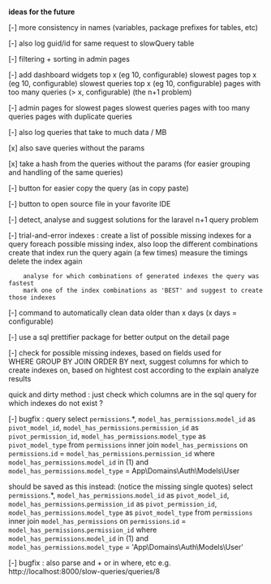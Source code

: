 __ideas for the future__

[-] more consistency in names (variables, package prefixes for tables, etc)

[-] also log guid/id for same request to slowQuery table

[-] filtering + sorting in admin pages

[-] add dashboard widgets
        top x (eg 10, configurable) slowest pages
        top x (eg 10, configurable) slowest queries
        top x (eg 10, configurable) pages with too many queries (> x, configurable) (the n+1 problem)

[-] admin pages for
        slowest pages
        slowest queries
        pages with too many queries
        pages with duplicate queries

                

[-] also log queries that take to much data / MB

[x] also save queries without the params

[x] take a hash from the queries without the params (for easier grouping and handling of the same queries)

[-] button for easier copy the query (as in copy paste)

[-] button to open source file in your favorite IDE

[-] detect, analyse and suggest solutions for the laravel n+1 query problem 

[-] trial-and-error indexes :
        create a list of possible missing indexes for a query
        foreach possible missing index, also loop the different combinations
                create that index
                run the query again (a few times)
                measure the timings
                delete the index again
        
        analyse for which combinations of generated indexes the query was fastest
        mark one of the index combinations as 'BEST' and suggest to create those indexes





[-] command to automatically clean data older than x days (x days = configurable)

[-] use a sql prettifier package for better output on the detail page

[-] check for possible missing indexes, based on fields used for  
        WHERE
        GROUP BY
        JOIN
        ORDER BY
next, suggest columns for which to create indexes on, based on hightest cost according to the explain analyze results


quick and dirty method :
just check which columns are in the sql query for which indexes do not exist ?





[-] bugfix : query
select
`permissions`.*,
`model_has_permissions`.`model_id` as `pivot_model_id`,
`model_has_permissions`.`permission_id` as `pivot_permission_id`,
`model_has_permissions`.`model_type` as `pivot_model_type`
from
`permissions`
inner join `model_has_permissions` on `permissions`.`id` = `model_has_permissions`.`permission_id`
where
`model_has_permissions`.`model_id` in (1)
and `model_has_permissions`.`model_type` = App\Domains\Auth\Models\User

should be saved as this instead: (notice the missing single quotes)
select
`permissions`.*,
`model_has_permissions`.`model_id` as `pivot_model_id`,
`model_has_permissions`.`permission_id` as `pivot_permission_id`,
`model_has_permissions`.`model_type` as `pivot_model_type`
from
`permissions`
inner join `model_has_permissions` on `permissions`.`id` = `model_has_permissions`.`permission_id`
where
`model_has_permissions`.`model_id` in (1)
and `model_has_permissions`.`model_type` = 'App\Domains\Auth\Models\User'


[-] bugfix : also parse and + or in where, etc 
e.g. http://localhost:8000/slow-queries/queries/8

